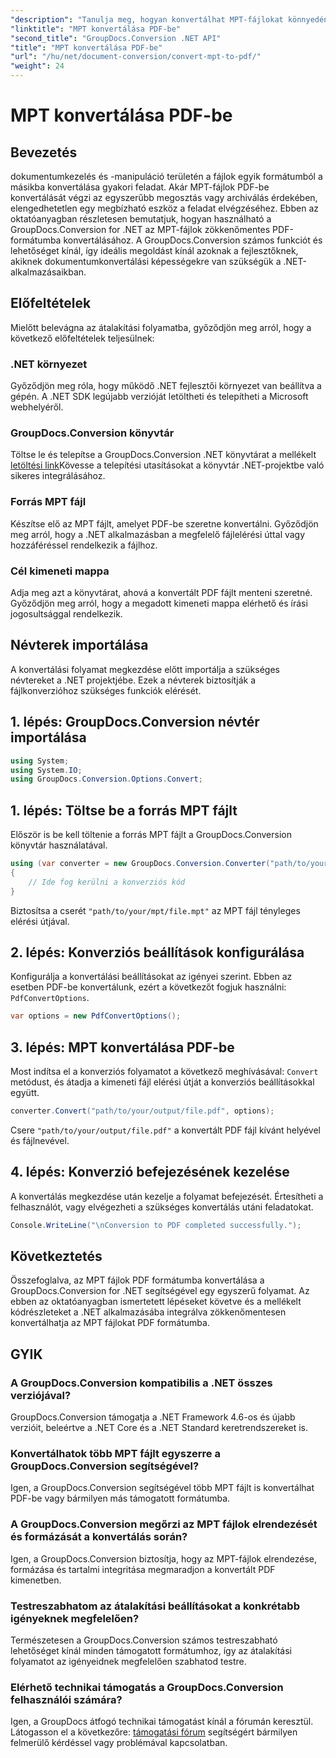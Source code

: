 ```yaml
---
"description": "Tanulja meg, hogyan konvertálhat MPT-fájlokat könnyedén PDF-be a GroupDocs.Conversion for .NET segítségével. Kövesse lépésről lépésre szóló útmutatónkat az integráció és a hatékony dokumentumkezelés érdekében."
"linktitle": "MPT konvertálása PDF-be"
"second_title": "GroupDocs.Conversion .NET API"
"title": "MPT konvertálása PDF-be"
"url": "/hu/net/document-conversion/convert-mpt-to-pdf/"
"weight": 24
---
```


# MPT konvertálása PDF-be

## Bevezetés
dokumentumkezelés és -manipuláció területén a fájlok egyik formátumból a másikba konvertálása gyakori feladat. Akár MPT-fájlok PDF-be konvertálását végzi az egyszerűbb megosztás vagy archiválás érdekében, elengedhetetlen egy megbízható eszköz a feladat elvégzéséhez. Ebben az oktatóanyagban részletesen bemutatjuk, hogyan használható a GroupDocs.Conversion for .NET az MPT-fájlok zökkenőmentes PDF-formátumba konvertálásához. A GroupDocs.Conversion számos funkciót és lehetőséget kínál, így ideális megoldást kínál azoknak a fejlesztőknek, akiknek dokumentumkonvertálási képességekre van szükségük a .NET-alkalmazásaikban.
## Előfeltételek
Mielőtt belevágna az átalakítási folyamatba, győződjön meg arról, hogy a következő előfeltételek teljesülnek:
### .NET környezet
Győződjön meg róla, hogy működő .NET fejlesztői környezet van beállítva a gépén. A .NET SDK legújabb verzióját letöltheti és telepítheti a Microsoft webhelyéről.
### GroupDocs.Conversion könyvtár
Töltse le és telepítse a GroupDocs.Conversion .NET könyvtárat a mellékelt [letöltési link](https://releases.groupdocs.com/conversion/net/)Kövesse a telepítési utasításokat a könyvtár .NET-projektbe való sikeres integrálásához.
### Forrás MPT fájl
Készítse elő az MPT fájlt, amelyet PDF-be szeretne konvertálni. Győződjön meg arról, hogy a .NET alkalmazásban a megfelelő fájlelérési úttal vagy hozzáféréssel rendelkezik a fájlhoz.
### Cél kimeneti mappa
Adja meg azt a könyvtárat, ahová a konvertált PDF fájlt menteni szeretné. Győződjön meg arról, hogy a megadott kimeneti mappa elérhető és írási jogosultsággal rendelkezik.

## Névterek importálása
A konvertálási folyamat megkezdése előtt importálja a szükséges névtereket a .NET projektjébe. Ezek a névterek biztosítják a fájlkonverzióhoz szükséges funkciók elérését.
## 1. lépés: GroupDocs.Conversion névtér importálása
```csharp
using System;
using System.IO;
using GroupDocs.Conversion.Options.Convert;
```
## 1. lépés: Töltse be a forrás MPT fájlt
Először is be kell töltenie a forrás MPT fájlt a GroupDocs.Conversion könyvtár használatával.
```csharp
using (var converter = new GroupDocs.Conversion.Converter("path/to/your/mpt/file.mpt"))
{
    // Ide fog kerülni a konverziós kód
}
```
Biztosítsa a cserét `"path/to/your/mpt/file.mpt"` az MPT fájl tényleges elérési útjával.
## 2. lépés: Konverziós beállítások konfigurálása
Konfigurálja a konvertálási beállításokat az igényei szerint. Ebben az esetben PDF-be konvertálunk, ezért a következőt fogjuk használni: `PdfConvertOptions`.
```csharp
var options = new PdfConvertOptions();
```
## 3. lépés: MPT konvertálása PDF-be
Most indítsa el a konverziós folyamatot a következő meghívásával: `Convert` metódust, és átadja a kimeneti fájl elérési útját a konverziós beállításokkal együtt.
```csharp
converter.Convert("path/to/your/output/file.pdf", options);
```
Csere `"path/to/your/output/file.pdf"` a konvertált PDF fájl kívánt helyével és fájlnevével.
## 4. lépés: Konverzió befejezésének kezelése
A konvertálás megkezdése után kezelje a folyamat befejezését. Értesítheti a felhasználót, vagy elvégezheti a szükséges konvertálás utáni feladatokat.
```csharp
Console.WriteLine("\nConversion to PDF completed successfully.");
```

## Következtetés
Összefoglalva, az MPT fájlok PDF formátumba konvertálása a GroupDocs.Conversion for .NET segítségével egy egyszerű folyamat. Az ebben az oktatóanyagban ismertetett lépéseket követve és a mellékelt kódrészleteket a .NET alkalmazásába integrálva zökkenőmentesen konvertálhatja az MPT fájlokat PDF formátumba.
## GYIK
### A GroupDocs.Conversion kompatibilis a .NET összes verziójával?
GroupDocs.Conversion támogatja a .NET Framework 4.6-os és újabb verzióit, beleértve a .NET Core és a .NET Standard keretrendszereket is.
### Konvertálhatok több MPT fájlt egyszerre a GroupDocs.Conversion segítségével?
Igen, a GroupDocs.Conversion segítségével több MPT fájlt is konvertálhat PDF-be vagy bármilyen más támogatott formátumba.
### A GroupDocs.Conversion megőrzi az MPT fájlok elrendezését és formázását a konvertálás során?
Igen, a GroupDocs.Conversion biztosítja, hogy az MPT-fájlok elrendezése, formázása és tartalmi integritása megmaradjon a konvertált PDF kimenetben.
### Testreszabhatom az átalakítási beállításokat a konkrétabb igényeknek megfelelően?
Természetesen a GroupDocs.Conversion számos testreszabható lehetőséget kínál minden támogatott formátumhoz, így az átalakítási folyamatot az igényeidnek megfelelően szabhatod testre.
### Elérhető technikai támogatás a GroupDocs.Conversion felhasználói számára?
Igen, a GroupDocs átfogó technikai támogatást kínál a fórumán keresztül. Látogasson el a következőre: [támogatási fórum](https://forum.groupdocs.com/c/conversion/11) segítségért bármilyen felmerülő kérdéssel vagy problémával kapcsolatban.